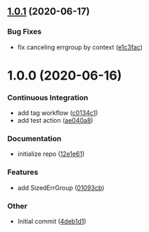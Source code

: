 ## [1.0.1](https://github.com/Jesse0Michael/errgroup/compare/v1.0.0...v1.0.1) (2020-06-17)

### Bug Fixes

- fix canceling errgroup by context ([e1c3fac](https://github.com/Jesse0Michael/errgroup/commit/e1c3faca43d05100539d3e1a8d9e4437cf2de8fa))

# 1.0.0 (2020-06-16)

### Continuous Integration

- add tag workflow ([c0134c1](https://github.com/Jesse0Michael/sized-error-group/commit/c0134c1a3f1f1ebb088ca83fe9881abbaa7a25d1))
- add test action ([ae040a8](https://github.com/Jesse0Michael/sized-error-group/commit/ae040a82ff693654c14d168ce496123072050db1))

### Documentation

- initialize repo ([12e1e61](https://github.com/Jesse0Michael/sized-error-group/commit/12e1e61c0562b14e13861d49bab39e80ae759d2e))

### Features

- add SizedErrGroup ([01093cb](https://github.com/Jesse0Michael/sized-error-group/commit/01093cbb0cedba8d67a5c27ec9f70927c3d723e4))

### Other

- Initial commit ([4deb1d1](https://github.com/Jesse0Michael/sized-error-group/commit/4deb1d17c143224668e6536b42f41768a929957c))

